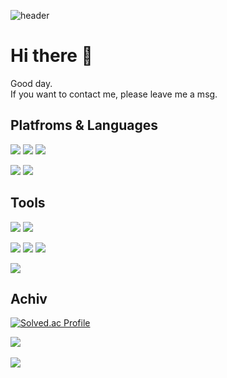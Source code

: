 ![header](https://capsule-render.vercel.app/api?type=wave&color=auto&height=300&section=header&text=yimo22%20&fontSize=90)

# Hi there 👋
Good day.  
If you want to contact me, please leave me a msg.

## Platfroms & Languages
<img src="https://img.shields.io/badge/C-A8B9CC?style=flat&logo=C&logoColor=white"/> <img src="https://img.shields.io/badge/C++-00599C?style=flat&logo=C++&logoColor=white"/> <img src="https://img.shields.io/badge/JAVA-007396?style=flat&logo=java&logoColor=white"/>

<img src="https://img.shields.io/badge/SpringBoot-6DB33F?style=flat&logo=SpringBoot&logoColor=white"/>
<img src="https://img.shields.io/badge/MySQL-4479A1?style=flat&logo=MySQL&logoColor=white"/>

## Tools

<img src="https://img.shields.io/badge/Git-F05032?style=flat&logo=Git&logoColor=white"/> <img src="https://img.shields.io/badge/github-181717?style=flat&logo=github&logoColor=white"/>

<img src="https://img.shields.io/badge/Eclipse IDE-2C2255?style=flat&logo=EclipseIDE&logoColor=white"/> <img src="https://img.shields.io/badge/Intellij IDE-000000?style=flat&logo=IntellijIDEA&logoColor=white"/>
<img src="https://img.shields.io/badge/VSCode-007ACC?style=flat&logo=VisualStudioCode&logoColor=white"/>

<img src="https://img.shields.io/badge/Notion-000000?style=flat&logo=Notion&logoColor=white"/>

## Achiv
[![Solved.ac Profile](http://mazassumnida.wtf/api/v2/generate_badge?boj=yimo22)](https://solved.ac/yimo22/)

<img src="https://github-readme-stats.vercel.app/api/top-langs/?username=yimo22&layout=compact"><br><br>
<img src="https://github-readme-stats.vercel.app/api?username=yimo22&show_icons=true">
